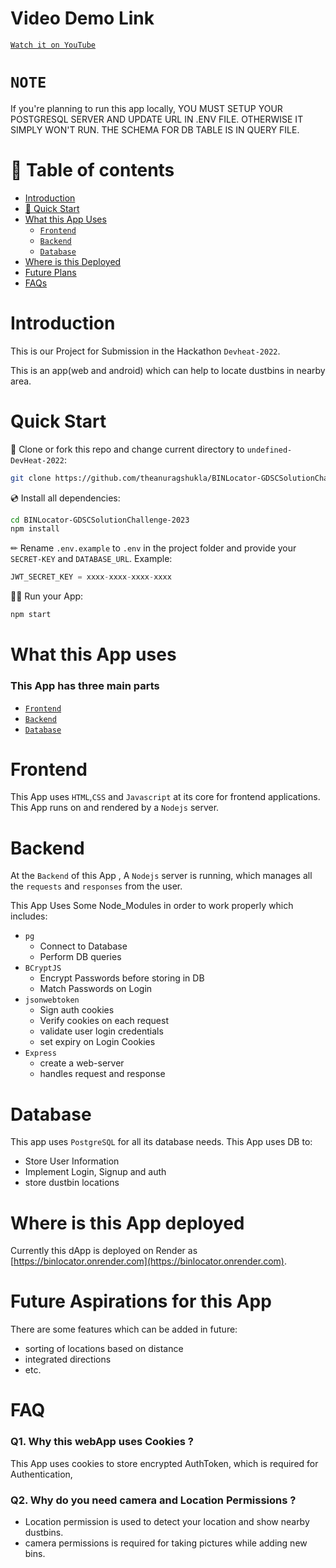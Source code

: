 # Video Demo Link

[`Watch it on YouTube`](https://youtu.be/jnQlGCDws3c)


# `NOTE`
If you're planning to run this app locally, YOU MUST SETUP YOUR POSTGRESQL SERVER AND UPDATE URL IN .ENV FILE. OTHERWISE IT SIMPLY WON'T RUN. THE SCHEMA FOR DB TABLE IS IN QUERY FILE.


# 🧭 Table of contents

- [Introduction](#Introduction)
- [🚀 Quick Start](#Quick-Start)
- [What this App Uses](#What-this-App-uses)
	- [`Frontend`](#Frontend)
	- [`Backend`](#Backend)
	- [`Database`](#Database)
- [Where is this Deployed](#Where-is-this-App-deployed)
- [Future Plans](#Future-Aspirations-for-this-App)
- [FAQs](#FAQ)


# Introduction

This is our Project for Submission in the Hackathon `Devheat-2022`.

This is an app(web and android) which can help to locate dustbins in nearby area.

# Quick Start

📄 Clone or fork this repo and change current directory to `undefined-DevHeat-2022`:

```sh
git clone https://github.com/theanuragshukla/BINLocator-GDSCSolutionChallenge-2023.git
```

💿 Install all dependencies:

```sh
cd BINLocator-GDSCSolutionChallenge-2023
npm install
```

✏ Rename `.env.example` to `.env` in the project folder and provide your `SECRET-KEY` and `DATABASE_URL`. 
Example:

```jsx
JWT_SECRET_KEY = xxxx-xxxx-xxxx-xxxx
```

🚴‍♂️ Run your App:

```sh
npm start
```

# What this App uses

### This App has three main parts 
- [`Frontend`](#Frontend)
- [`Backend`](#Backend)
- [`Database`](#Database)


# Frontend

This App uses `HTML`,`CSS` and `Javascript` at its core for frontend applications.
This App runs on and rendered by  a `Nodejs` server.

# Backend

At the `Backend` of this App , A `Nodejs` server is running, which manages all the `requests` and `responses` from the user. 

This App Uses Some Node_Modules in order to work properly which includes:
- `pg`
  - Connect to Database
  - Perform DB queries
- `BCryptJS`
  - Encrypt Passwords before storing in DB
  - Match Passwords on Login
- `jsonwebtoken`
  - Sign auth cookies
  - Verify cookies on each request
  - validate user login credentials
  - set expiry on Login Cookies
- `Express`
  - create a web-server
  - handles request and response


# Database

This app uses `PostgreSQL` for all its database needs. This App uses DB to:
 
 - Store User Information
 - Implement Login, Signup and auth
 - store dustbin locations

# Where is this App deployed

Currently this dApp is deployed on Render as  [https://binlocator.onrender.com](https://binlocator.onrender.com).

# Future Aspirations for this App

There are some features which can be added in future:
 - sorting of locations based on distance
 - integrated directions
 - etc.
 

# FAQ

### Q1. Why this webApp uses Cookies ?

This App uses cookies to store encrypted AuthToken, which is required for Authentication,

### Q2. Why do you need camera and Location Permissions ?

- Location permission is used to detect your location and show nearby dustbins.
- camera permissions is required for taking pictures while adding new bins.

